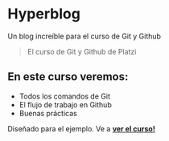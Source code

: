 # Hyperblog
Un blog increíble para el curso de Git y Github
>El curso de Git y Github de Platzi 

## En este curso veremos: 
* Todos los comandos de Git
* El flujo de trabajo en Github
* Buenas prácticas 

Diseñado para el ejemplo. Ve a [**ver el curso!**](https://platzi.com/clases/git-github/ "ver el curso!")